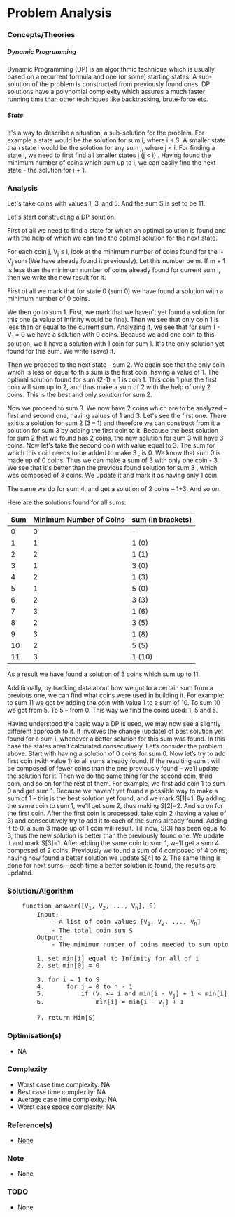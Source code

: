 # Problem Analysis

### Concepts/Theories

##### Dynamic Programming
Dynamic Programming (DP) is an algorithmic technique which is usually based on a recurrent formula and one (or some) 
starting states. A sub-solution of the problem is constructed from previously found ones. DP solutions have a polynomial 
complexity which assures a much faster running time than other techniques like backtracking, brute-force etc.

##### State
It's a way to describe a situation, a sub-solution for the problem. For example a state would be the solution for sum i, 
where i ≤ S. A smaller state than state i would be the solution for any sum j, where j < i. For finding a state i, we 
need to first find all smaller states j (j < i) . Having found the minimum number of coins which sum up to i, we can 
easily find the next state - the solution for i + 1.

### Analysis
Let's take coins with values 1, 3, and 5. And the sum S is set to be 11. 

Let's start constructing a DP solution.

First of all we need to find a state for which an optimal solution is found and with the help of which we can find the 
optimal solution for the next state.

For each coin j, V<sub>j</sub> ≤ i, look at the minimum number of coins found for the i-V<sub>j</sub> sum (We have 
already found it previously). Let this number be m. If m + 1 is less than the minimum number of coins already found for 
current sum i, then we write the new result for it.

First of all we mark that for state 0 (sum 0) we have found a solution with a minimum number of 0 coins. 

We then go to sum 1. First, we mark that we haven't yet found a solution for this one (a value of Infinity would be 
fine). Then we see that only coin 1 is less than or equal to the current sum. Analyzing it, we see that for sum 
1 - V<sub>1</sub> = 0 we have a solution with 0 coins. Because we add one coin to this solution, we'll have a 
solution with 1 coin for sum 1. It's the only solution yet found for this sum. We write (save) it. 

Then we proceed to the next state – sum 2. We again see that the only coin which is less or equal to this sum is the 
first coin, having a value of 1. The optimal solution found for sum (2-1) = 1 is coin 1. This coin 1 plus the first 
coin will sum up to 2, and thus make a sum of 2 with the help of only 2 coins. This is the best and only solution for 
sum 2. 

Now we proceed to sum 3. We now have 2 coins which are to be analyzed – first and second one, having values of 1 
and 3. Let's see the first one. There exists a solution for sum 2 (3 – 1) and therefore we can construct from it a 
solution for sum 3 by adding the first coin to it. Because the best solution for sum 2 that we found has 2 coins, the 
new solution for sum 3 will have 3 coins. Now let's take the second coin with value equal to 3. The sum for which 
this coin needs to be added to make 3 , is 0. We know that sum 0 is made up of 0 coins. Thus we can make a sum of 3 
with only one coin - 3. We see that it's better than the previous found solution for sum 3 , which was composed of 3 
coins. We update it and mark it as having only 1 coin. 

The same we do for sum 4, and get a solution of 2 coins – 1+3. And so on. 

Here are the solutions found for all sums:

| Sum	        | Minimum Number of Coins | sum (in brackets) |
| ------------- | ----------------------- | ------------------------------------------------------------------ |
| 0	            | 0	                      | -                                                                  | 
| 1	            | 1	                      | 1 (0)                                                              |
| 2	            | 2	                      | 1 (1)                                                              |
| 3	            | 1	                      | 3 (0)                                                              |
| 4	            | 2	                      | 1 (3)                                                              |
| 5	            | 1	                      | 5 (0)                                                              |
| 6	            | 2	                      | 3 (3)                                                              |
| 7	            | 3	                      | 1 (6)                                                              |
| 8	            | 2	                      | 3 (5)                                                              |
| 9	            | 3	                      | 1 (8)                                                              |
| 10            | 2	                      | 5 (5)                                                              |
| 11            | 3	                      | 1 (10)                                                             |

As a result we have found a solution of 3 coins which sum up to 11.

Additionally, by tracking data about how we got to a certain sum from a previous one, we can find what coins were used 
in building it. For example: to sum 11 we got by adding the coin with value 1 to a sum of 10. To sum 10 we got from 5. 
To 5 – from 0. This way we find the coins used: 1, 5 and 5.

Having understood the basic way a DP is used, we may now see a slightly different approach to it. It involves the 
change (update) of best solution yet found for a sum i, whenever a better solution for this sum was found. In this case 
the states aren’t calculated consecutively. Let’s consider the problem above. Start with having a solution of 0 coins 
for sum 0. Now let’s try to add first coin (with value 1) to all sums already found. If the resulting sum t will be 
composed of fewer coins than the one previously found – we’ll update the solution for it. Then we do the same thing for 
the second coin, third coin, and so on for the rest of them. For example, we first add coin 1 to sum 0 and get sum 1. 
Because we haven’t yet found a possible way to make a sum of 1 – this is the best solution yet found, and we mark 
S[1]=1. By adding the same coin to sum 1, we’ll get sum 2, thus making S[2]=2. And so on for the first coin. After the 
first coin is processed, take coin 2 (having a value of 3) and consecutively try to add it to each of the sums already 
found. Adding it to 0, a sum 3 made up of 1 coin will result. Till now, S[3] has been equal to 3, thus the new solution 
is better than the previously found one. We update it and mark S[3]=1. After adding the same coin to sum 1, we’ll get a 
sum 4 composed of 2 coins. Previously we found a sum of 4 composed of 4 coins; having now found a better solution we 
update S[4] to 2. The same thing is done for next sums – each time a better solution is found, the results are updated.

### Solution/Algorithm
<pre>
    function answer([V<sub>1</sub>, V<sub>2</sub>, ..., V<sub>n</sub>], S)
        Input: 
            - A list of coin values [V<sub>1</sub>, V<sub>2</sub>, ..., V<sub>n</sub>] 
            - The total coin sum S
        Output: 
            - The minimum number of coins needed to sum upto S.
    
        1. set min[i] equal to Infinity for all of i
        2. set min[0] = 0
    
        3. for i = 1 to S
        4.      for j = 0 to n - 1
        5.          if (V<sub>j</sub> <= i and min[i - V<sub>j</sub>] + 1 < min[i])
        6.              min[i] = min[i - V<sub>j</sub>] + 1
        
        7. return Min[S]
</pre>

### Optimisation(s)
* NA

### Complexity
* Worst case time complexity: NA
* Best case time complexity: NA
* Average case time complexity: NA
* Worst case space complexity: NA

### Reference(s)
- [None](#)

### Note
- None

### TODO
- None
